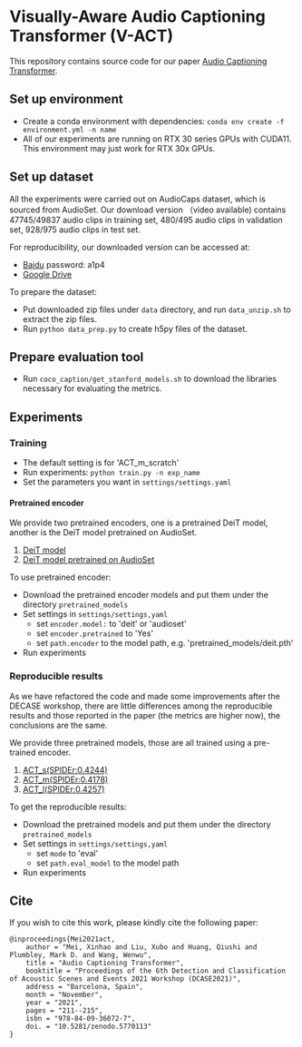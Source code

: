 # Visually-Aware Audio Captioning Transformer (V-ACT)
This repository contains source code for our paper [Audio Captioning Transformer](https://dcase.community/documents/workshop2021/proceedings/DCASE2021Workshop_Mei_68.pdf).
## Set up environment
* Create a conda environment with dependencies: `conda env create -f environment.yml -n name`
* All of our experiments are running on RTX 30 series GPUs with CUDA11. This environment may just work for RTX 30x GPUs.
## Set up dataset
All the experiments were carried out on AudioCaps dataset, which is sourced from AudioSet.
Our download version （video available) contains 47745/49837 audio clips in training set, 480/495 audio clips in validation set, 928/975 audio clips in test set.

For reproducibility, our downloaded version can be accessed at: 
* [Baidu](https://pan.baidu.com/s/1DkGsfQ0aM6lx6Gf6gCyrVw) password: a1p4 
* [Google Drive](https://drive.google.com/drive/folders/1e5v-u7qRtmKAzQVMbBSy7CU-tp1nA0su?usp=sharing)

To prepare the dataset:
* Put downloaded zip files under `data` directory, and run `data_unzip.sh` to extract the zip files.
* Run `python data_prep.py` to create h5py files of the dataset.

## Prepare evaluation tool

* Run `coco_caption/get_stanford_models.sh` to download the libraries necessary for evaluating the metrics.

## Experiments 

### Training

* The default setting is for 'ACT_m_scratch'
* Run experiments: `python train.py -n exp_name`
* Set the parameters you want in `settings/settings.yaml`

#### Pretrained encoder

We provide two pretrained encoders, one is a pretrained DeiT model, another is the DeiT model pretrained on AudioSet.
1. [DeiT model](https://drive.google.com/file/d/1eA3SYO2n9soU5AB6YxMNGDjno5E5AN7Q/view?usp=sharing)
2. [DeiT model pretrained on AudioSet](https://drive.google.com/file/d/1QgQLbeBHwly5UN_V15mSJZ812h6QIgFe/view?usp=sharing)

To use pretrained encoder:
* Download the pretrained encoder models and put them under the directory `pretrained_models`
* Set settings in `settings/settings,yaml`
  * set `encoder.model:` to 'deit' or 'audioset'
  * set `encoder.pretrained` to 'Yes'
  * set `path.encoder` to the model path, e.g. 'pretrained_models/deit.pth'
* Run experiments

### Reproducible results

As we have refactored the code and made some improvements after the DECASE workshop, there are little differences among the reproducible results and those reported in the paper (the metrics are higher now), the conclusions are the same.

We provide three pretrained models, those are all trained using a pre-trained encoder.
1. [ACT_s(SPIDEr:0.4244)](https://drive.google.com/file/d/1c1b1Q6hAprt-CCu4VtMSb4Jqk604-RHi/view?usp=sharing)
2. [ACT_m(SPIDEr:0.4178)](https://drive.google.com/file/d/1nYym4APxEX4aiHINEykUIPyoHvXIjJRF/view?usp=sharing)
3. [ACT_l(SPIDEr:0.4257)](https://drive.google.com/file/d/1fF4_XnheFiz_tPaRVdz4q5eUUi8infg_/view?usp=sharing)

To get the reproducible results:
* Download the pretrained models and put them under the directory `pretrained_models`
* Set settings in `settings/settings,yaml`
  * set `mode` to 'eval'
  * set `path.eval_model` to the model path
* Run experiments


## Cite
If you wish to cite this work, please kindly cite the following paper:
```
@inproceedings{Mei2021act,
    author = "Mei, Xinhao and Liu, Xubo and Huang, Qiushi and Plumbley, Mark D. and Wang, Wenwu",
    title = "Audio Captioning Transformer",
    booktitle = "Proceedings of the 6th Detection and Classification of Acoustic Scenes and Events 2021 Workshop (DCASE2021)",
    address = "Barcelona, Spain",
    month = "November",
    year = "2021",
    pages = "211--215",
    isbn = "978-84-09-36072-7",
    doi. = "10.5281/zenodo.5770113"
}
```